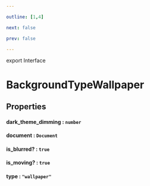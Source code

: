 ```yaml
---

outline: [1,4]

next: false

prev: false

---
```


export Interface
# BackgroundTypeWallpaper

## Properties

#### dark_theme_dimming : `number`

#### document : `Document`

#### is_blurred? : `true`

#### is_moving? : `true`

#### type : `"wallpaper"`
